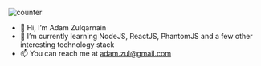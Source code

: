 ![counter](https://en7s6vitvz2apm4.m.pipedream.net)

- 👋 Hi, I’m Adam Zulqarnain
- 🌱 I’m currently learning NodeJS, ReactJS, PhantomJS and a few other interesting technology stack
- 📫 You can reach me at adam.zul@gmail.com

<!---
adamzulqar9/adamzulqar9 is a ✨ special ✨ repository because its `README.md` (this file) appears on your GitHub profile.
You can click the Preview link to take a look at your changes.
--->
